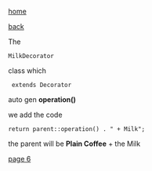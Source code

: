 [home](./page01.md)

[back](./page04.md)

The
```
MilkDecorator
```

class which 
```
 extends Decorator
```

auto gen **operation()**

we add the code
```
return parent::operation() . " + Milk";
```

the parent will be **Plain Coffee** + the Milk

[page 6](./page06.md)
